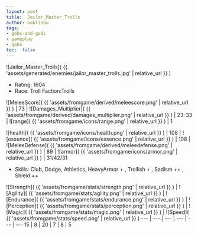 ```yaml
---
layout: post
title:  Jailor_Master_Trolls
author: Goblinou
tags:
- gobs-and-gods
- gameplay
- gobs
toc:  false
---
```


![Jailor_Master_Trolls]( {{ 'assets/generated/enemies/jailor_master_trolls.jpg' | relative_url }} )
- Rating: 1604
- Race: Troll  Faction:Trolls

![MeleeScore]( {{ 'assets/fromgame/derived/meleescore.png' | relative_url }} ) | 73 | ![Damages_Multiplier]( {{ 'assets/fromgame/derived/damages_multiplier.png' | relative_url }} ) | 23-33 | ![range]( {{ 'assets/fromgame/icons/range.png' | relative_url }} ) | 1


![health]( {{ 'assets/fromgame/icons/health.png' | relative_url }} ) | 108 | ![essence]( {{ 'assets/fromgame/icons/essence.png' | relative_url }} ) | 108 | ![MeleeDefense]( {{ 'assets/fromgame/derived/meleedefense.png' | relative_url }} ) | 89 | ![armor]( {{ 'assets/fromgame/icons/armor.png' | relative_url }} ) | 31/42/31

* Skills: Club, Dodge, Athletics, HeavyArmor + , Trollish + , Sadism ++ , Shield ++ 

![Strength]( {{ 'assets/fromgame/stats/strength.png' | relative_url }} ) | ![Agility]( {{ 'assets/fromgame/stats/agility.png' | relative_url }} ) | ![Endurance]( {{ 'assets/fromgame/stats/endurance.png' | relative_url }} ) | ![Perception]( {{ 'assets/fromgame/stats/perception.png' | relative_url }} ) | ![Magic]( {{ 'assets/fromgame/stats/magic.png' | relative_url }} ) | ![Speed]( {{ 'assets/fromgame/stats/speed.png' | relative_url }} )
--- | --- | --- | --- | --- | ---
15 | 8 | 20 | 7 | 8 | 5
